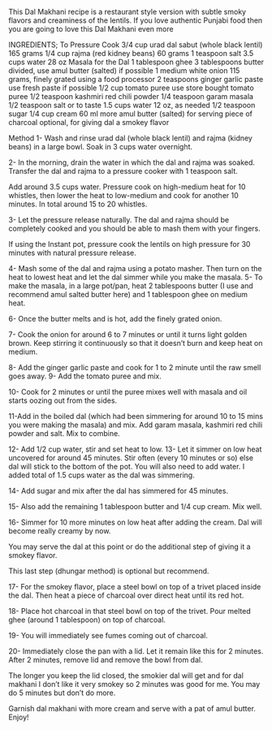 This Dal Makhani recipe is a restaurant style version with subtle smoky flavors and creaminess of the lentils. If you love authentic Punjabi food then you are going to love this Dal Makhani even more

INGREDIENTS;
To Pressure Cook
3/4 cup urad dal sabut (whole black lentil) 165 grams
1/4 cup rajma (red kidney beans) 60 grams
1 teaspoon salt
3.5 cups water 28 oz
Masala for the Dal
1 tablespoon ghee
3 tablespoons butter divided, use amul butter (salted) if possible
1 medium white onion 115 grams, finely grated using a food processor
2 teaspoons ginger garlic paste use fresh paste if possible
1/2 cup tomato puree use store bought tomato puree
1/2 teaspoon kashmiri red chili powder
1/4 teaspoon garam masala
1/2 teaspoon salt or to taste
1.5 cups water 12 oz, as needed
1/2 teaspoon sugar
1/4 cup cream 60 ml
more amul butter (salted) for serving
piece of charcoal optional, for giving dal a smokey flavor


Method
1- Wash and rinse urad dal (whole black lentil) and rajma (kidney beans) in a large bowl. Soak in 3 cups water overnight.

2- In the morning, drain the water in which the dal and rajma was soaked. Transfer the dal and rajma to a pressure cooker with 1 teaspoon salt.

Add around 3.5 cups water. Pressure cook on high-medium heat for 10 whistles, then lower the heat to low-medium and cook for another 10 minutes. In total around 15 to 20 whistles.

3- Let the pressure release naturally. The dal and rajma should be completely cooked and you should be able to mash them with your fingers.

If using the Instant pot, pressure cook the lentils on high pressure for 30 minutes with natural pressure release.

4- Mash some of the dal and rajma using a potato masher. Then turn on the heat to lowest heat and let the dal simmer while you make the masala.
5- To make the masala, in a large pot/pan, heat 2 tablespoons butter  (I use and recommend amul salted butter here) and 1 tablespoon ghee on medium heat.

6- Once the butter melts and is hot, add the finely grated onion.

7- Cook the onion for around 6 to 7 minutes or until it turns light golden brown. Keep stirring it continuously so that it doesn’t burn and keep heat on medium.

8- Add the ginger garlic paste and cook for 1 to 2 minute until the raw smell goes away.
9- Add the tomato puree and mix.

10- Cook for 2 minutes or until the puree mixes well with masala and oil starts oozing out from the sides.

11-Add in the boiled dal (which had been simmering for around 10 to 15 mins you were making the masala) and mix. Add garam masala, kashmiri red chili powder and salt. Mix to combine.

12- Add 1/2 cup water, stir and set heat to low.
13- Let it simmer on low heat uncovered for around 45 minutes. Stir often (every 10 minutes or so) else dal will stick to the bottom of the pot. You will also need to add water. I added total of 1.5 cups water as the dal was simmering.

14- Add sugar and mix after the dal has simmered for 45 minutes.

15- Also add the remaining 1 tablespoon butter and 1/4 cup cream. Mix well.

16- Simmer for 10 more minutes on low heat after adding the cream. Dal will become really creamy by now.

You may serve the dal at this point or do the additional step of giving it a smokey flavor.

This last step (dhungar method) is optional but recommend.

17- For the smokey flavor, place a steel bowl on top of a trivet placed inside the dal. Then heat a piece of charcoal over direct heat until its red hot.

18- Place hot charcoal in that steel bowl on top of the trivet. Pour melted ghee (around 1 tablespoon) on top of charcoal.

19- You will immediately see fumes coming out of charcoal.

20- Immediately close the pan with a lid. Let it remain like this for 2 minutes. After 2 minutes, remove lid and remove the bowl from dal.

The longer you keep the lid closed, the smokier dal will get and for dal makhani I don’t like it very smokey so 2 minutes was good for me. You may do 5 minutes but don’t do more.

Garnish dal makhani with more cream and serve with a pat of amul butter. Enjoy!